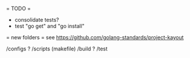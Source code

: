 = TODO =
- consolidate tests?
- test "go get" and "go install"

= new folders =
see https://github.com/golang-standards/project-kayout

/configs ?
/scripts (makefile)
/build ?
/test
